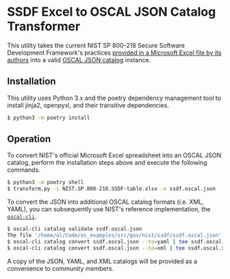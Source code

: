 # SSDF Excel to OSCAL JSON Catalog Transformer

This utility takes the current NIST SP 800-218 Secure Software Development Framework's practices [provided in a Microsoft Excel file by its authors](https://csrc.nist.gov/publications/detail/sp/800-218/final) into a valid [OSCAL JSON catalog](https://pages.nist.gov/OSCAL/reference/latest/catalog/json-outline/) instance.

## Installation

This utility uses Python 3.x and the poetry dependency management tool to install jinja2, openpyxl, and their transitive dependencies.

```sh
$ python3 -m poetry install
```

## Operation

To convert NIST's official Microsoft Excel spreadsheet into an OSCAL JSON catalog, perform the installation steps above and execute the following commands.

```sh
$ python3 -m poetry shell
$ transform.py -i NIST.SP.800-218.SSDF-table.xlsx -o ssdf.oscal.json
```

To convert the JSON into additional OSCAL catalog formats (i.e. XML, YAML), you can subsequently use NIST's reference implementation, the [`oscal-cli`](https://github.com/usnistgov/oscal-cli).

```sh
$ oscal-cli catalog validate ssdf.oscal.json
The file '/home/al/Code/oc_examples/src/gov/nist/ssdf/ssdf.oscal.json' is valid.
$ oscal-cli catalog convert ssdf.oscal.json --to=yaml | tee ssdf.oscal.yaml
$ oscal-cli catalog convert ssdf.oscal.json --to=xml | tee ssdf.oscal.xml
```

A copy of the JSON, YAML, and XML catalogs will be provided as a convenience to community members.
